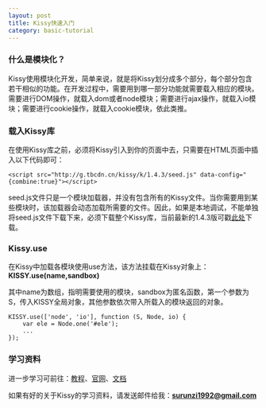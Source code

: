 ```yaml
---
layout: post
title: Kissy快速入门
category: basic-tutorial
---
```


### 什么是模块化？

Kissy使用模块化开发，简单来说，就是将Kissy划分成多个部分，每个部分包含若干相似的功能。在开发过程中，需要用到哪一部分功能就需要载入相应的模块。需要进行DOM操作，就载入dom或者node模块；需要进行ajax操作，就载入io模块；需要进行cookie操作，就载入cookie模块，依此类推。

### 载入Kissy库

在使用Kissy库之前，必须将Kissy引入到你的页面中去，只需要在HTML页面中插入以下代码即可：

    <script src="http://g.tbcdn.cn/kissy/k/1.4.3/seed.js" data-config="{combine:true}"></script>

seed.js文件只是一个模块加载器，并没有包含所有的Kissy文件。当你需要用到某些模块时，该加载器会动态加载所需要的文件。因此，如果是本地调试，不能单独将seed.js文件下载下来，必须下载整个Kissy库，当前最新的1.4.3版可戳[此处](https://github.com/kissyteam/kissy/archive/v1.4.3.zip)下载。

### Kissy.use

在Kissy中加载各模块使用use方法，该方法挂载在Kissy对象上：**KISSY.use(name,sandbox)**

其中name为数组，指明需要使用的模块，sandbox为匿名函数，第一个参数为S，传入KISSY全局对象，其他参数依次带入所载入的模块返回的对象。

    KISSY.use(['node', 'io'], function (S, Node, io) {
        var ele = Node.one('#ele');
        ...
    });

### 学习资料

进一步学习可前往：[教程](http://surunzi.github.io/KissyLearning/tutorial/)、[官网](http://docs.kissyui.com/)、[文档](http://surunzi.github.io/KissyLearning/document/)

如果有好的关于Kissy的学习资料，请发送邮件给我：**surunzi1992@gmail.com**